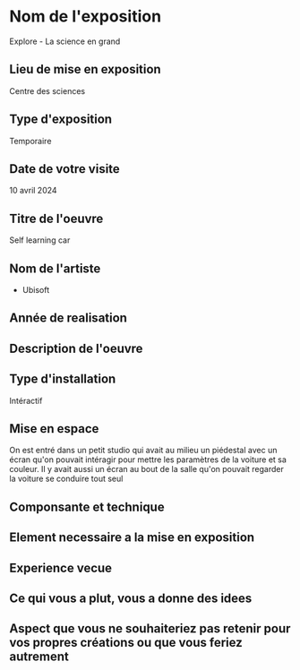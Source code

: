 # Nom de l'exposition
Explore - La science en grand




## Lieu de mise en exposition 
Centre des sciences




## Type d'exposition
Temporaire

## Date de votre visite
10 avril 2024

## Titre de l'oeuvre
Self learning car

## Nom de l'artiste
- Ubisoft

## Année de realisation


## Description de l'oeuvre






## Type d'installation
Intéractif


## Mise en espace
On est entré dans un petit studio qui avait au milieu un piédestal avec un écran qu'on pouvait intéragir pour mettre les paramètres de la voiture et sa couleur. Il y avait aussi un écran au bout de la salle qu'on pouvait regarder la voiture se conduire tout seul






## Componsante et technique















## Element necessaire a la mise en exposition 












## Experience vecue


## Ce qui vous a plut, vous a donne des idees



## Aspect que vous ne souhaiteriez pas retenir pour vos propres créations ou que vous feriez autrement


